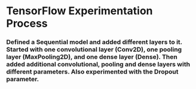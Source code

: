 # TensorFlow Experimentation Process
### Defined a Sequential model and added different layers to it. Started with one convolutional layer (Conv2D), one pooling layer (MaxPooling2D), and one dense layer (Dense). Then added additional convolutional, pooling and dense layers with different parameters. Also experimented with the Dropout parameter.

